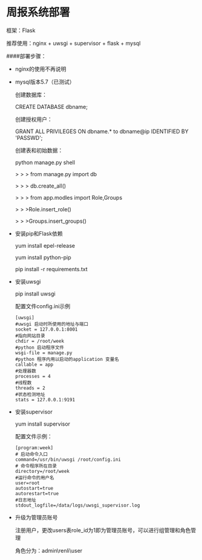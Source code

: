 # 周报系统部署

框架：Flask

推荐使用：nginx + uwsgi + supervisor + flask + mysql

####部署步骤：

- nginx的使用不再说明

- mysql版本5.7（已测试）

  创建数据库：

  CREATE DATABASE dbname;

  创建授权用户：

  GRANT ALL PRIVILEGES ON dbname.* to dbname@ip IDENTIFIED BY 'PASSWD';

  创建表和初始数据：

  python manage.py shell

  &gt; &gt; &gt; from manage.py import db

  &gt; &gt; &gt; db.create_all()

  &gt; &gt; &gt; from app.modles import Role,Groups

  &gt; &gt; &gt;Role.insert_role()

   &gt; &gt; &gt;Groups.insert_groups()

- 安装pip和Flask依赖

  yum install epel-release

  yum install python-pip

  pip install -r requirements.txt

- 安装uwsgi

  pip install uwsgi

  配置文件config.ini示例

  ```shell
  [uwsgi]
  #uwsgi 启动时所使用的地址与端口
  socket = 127.0.0.1:8001
  #指向网站目录
  chdir = /root/week
  #python 启动程序文件
  wsgi-file = manage.py
  #python 程序内用以启动的application 变量名
  callable = app
  #处理器数
  processes = 4
  #线程数
  threads = 2
  #状态检测地址
  stats = 127.0.0.1:9191
  ```

- 安装supervisor

  yum install supervisor

  配置文件示例：

  ```shell
  [program:week]
  # 启动命令入口
  command=/usr/bin/uwsgi /root/config.ini
  # 命令程序所在目录
  directory=/root/week
  #运行命令的用户名
  user=root        
  autostart=true
  autorestart=true
  #日志地址
  stdout_logfile=/data/logs/uwsgi_supervisor.log
  ```

- 升级为管理员账号

  注册用户，更改users表role_id为1即为管理员账号，可以进行组管理和角色管理

  角色分为：admin\renli\user